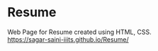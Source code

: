 # Resume
Web Page for Resume created using HTML, CSS. <br>
https://sagar-saini-iiits.github.io/Resume/
